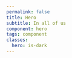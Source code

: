 ```yaml
---
permalink: false
title: Hero
subtitle: In all of us
component: hero
tags: component
classes:
  hero: is-dark
---
```

